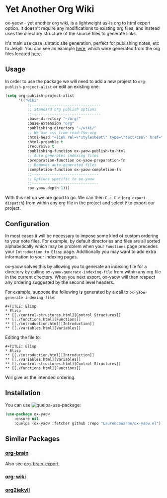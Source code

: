 # Yet Another Org Wiki

ox-yaow - yet another org wiki, is a lightweight as-is org to html export option. It doesn't require any modifications to existing org files, and instead uses the directory structure of the source files to generate links.

It's main use case is static site generation, perfect for publishing notes, etc to Jekyll. You can see an example [here](https://laurencewarne.github.io/wiki/wiki.html), which were generated from the org files located [here](https://github.com/LaurenceWarne/org-files).

## Usage

In order to use the package we will need to add a new project to ```org-publish-project-alist``` or edit an existing one:

```lisp
(setq org-publish-project-alist
	  '(("wiki"
		  ;;-------------------------------
		  ;; Standard org publish options
		  ;;-------------------------------
		  :base-directory "~/org/"
		  :base-extension "org"
		  :publishing-directory "~/wiki/"
		  ;; We use css from read-the-org
		  :html-head "<link rel=\"stylesheet\" type=\"text/css\" href=\"https://fniessen.github.io/org-html-themes/styles/readtheorg/css/htmlize.css\"/><link rel=\"stylesheet\" type=\"text/css\" href=\"https://fniessen.github.io/org-html-themes/styles/readtheorg/css/readtheorg.css\"/><script src=\"https://ajax.googleapis.com/ajax/libs/jquery/2.1.3/jquery.min.js\"></script><script src=\"https://maxcdn.bootstrapcdn.com/bootstrap/3.3.4/js/bootstrap.min.js\"></script><script type=\"text/javascript\" src=\"https://fniessen.github.io/org-html-themes/styles/lib/js/jquery.stickytableheaders.min.js\"></script><script type=\"text/javascript\" src=\"https://fniessen.github.io/org-html-themes/styles/readtheorg/js/readtheorg.js\"></script>"
		  :html-preamble t
		  :recursive t
		  :publishing-function ox-yaow-publish-to-html
		  ;; Auto generates indexing files
		  :preparation-function ox-yaow-preparation-fn
		  ;; Removes auto-generated files
		  :completion-function ox-yaow-completion-fn
		  ;;------------------------------
		  ;; Options specific to ox-yaow
		  ;;------------------------------
		  :ox-yaow-depth 1)))
```

With this set up we are good to go. We can then ```C-c C-e``` (```org-export-dispatch```) from within any org file in the project and select ```P``` to export our project.

## Configuration

In most cases it will be necessary to impose some kind of custom ordering to your note files. For example, by default directories and files are all sorted alphabetically which may be problem when your ```Functions``` page precedes your ```Introduction to Elisp``` page. Additionally you may want to add extra information to your indexing pages.

ox-yaow solves this by allowing you to generate an indexing file for a directory by calling ```ox-yaow-generate-indexing-file``` from within any org file in the current directory. When you next export, ox-yaow will then respect any ordering suggested by the second level headers.

For example, suppose the following is generated by a call to ```ox-yaow-generate-indexing-file```:

```
#+TITLE: Elisp
* Elisp
** [[./control-structures.html][Control Structures]]
** [[./functions.html][Functions]]
** [[./introduction.html][Introduction]]
** [[./variables.html][Variables]]
```

Editing the file to:

```
#+TITLE: Elisp
* Elisp
** [[./introduction.html][Introduction]]
** [[./variables.html][Variables]]
** [[./control-structures.html][Control Structures]]
** [[./functions.html][Functions]]
```

Will give us the intended ordering.

## Installation

You can use ![quelpa-use-package](https://github.com/quelpa/quelpa-use-package):

```lisp
(use-package ox-yaow
    :ensure nil
    :quelpa (ox-yaow :fetcher github :repo "LaurenceWarne/ox-yaow.el"))
```


## Similar Packages

### [org-brain](https://github.com/Kungsgeten/org-brain)

Also see [org-brain-export](https://github.com/Kungsgeten/org-brain-export).

### [org-wiki](https://github.com/caiorss/org-wiki)

### [org2jekyll](https://github.com/ardumont/org2jekyll)
